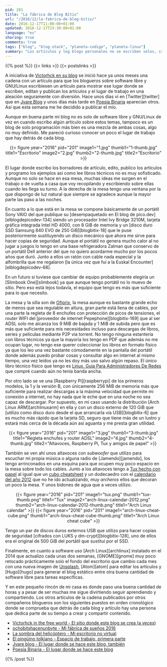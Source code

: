 ```yaml
---
pid: 201
title: "La fábrica de Blog Bitix"
url: "/2016/12/la-fabrica-de-blog-bitix/"
date: 2016-12-17T11:00:00+01:00
updated: 2016-12-17T23:30:00+01:00
language: "es"
sharing: true
comments: true
tags: ["blog", "blog-stack", "planeta-codigo", "planeta-linux"]
summary: "Los artículos y log blogs personales no se escriben solos, cada artículo está fabricado artesanalmente letra a letra por alguna persona en algún lugar. Hace unos meses Victorhck inició una cadena de artículos que algunos blogueros han continuado donde compartían el lugar donde crean sus artículos."
---
```


{{% post %}}
{{< links >}}
{{< postslinks >}}

A iniciativa de [Victorhck en su blog](https://victorhckinthefreeworld.com) se inició hace ya unos meses una cadena con un artículo para que los blogueros sobre software libre y GNU/Linux escribiesen un artículo para mostrar ese lugar donde se escriben, editan y publican los artículos y el lugar de trabajo en una aleación seguramente con diversión. Hace unos días ví en [Twitter][twitter] que en [Jvare Blog](https://jvare.com) y unos días más tarde en [Poesía Binaria](http://totaki.com/poesiabinaria/) aparecían otros. Así que esta semana me he decidido a publicar el mío.

Aunque en buena parte mi blog no es solo de software libre y GNU/Linux de vez en cuando escribo algún artículo sobre estos temas, tampoco es un blog de solo programación más bien es una mezcla de ambas cosas, algo no muy definido. Me pareció curioso conocer un poco el lugar de trabajo que hay detrás de cada blog.

<div class="media" style="text-align: center;">
    {{< figure year="2016" pid="201"
        image1="1.jpg" thumb1="1-thumb.jpg" title1="Escritorio"
        image2="2.jpg" thumb2="2-thumb.jpg" title2="Escritorio" >}}
</div>

El lugar donde escribo los borradores de artículo, edito, publico los artículos y programo los ejemplos así como lee libros técnicos no es muy sofisticado. Aunque no solo se hace en esa mesa, muchas ideas me surgen en el trabajo o de vuelta a casa que voy recopilando y escribiendo sobre ellas cuando les llega su turno. A la derecha de la mesa tengo una ventana por la que dispongo de luz natural que siempre se agradece aunque la mayor parte las paso a las noches.

En cuanto a lo que está en la mesa se compone básicamente de un portátil Sony VAIO del que publique su [desempaquetado en El blog de pico.dev][elblogdepicodev-134] siendo un procesador Intel Ivy Bridge 3210M, tarjeta gráfica integrada Intel HD 4000, con 8 GiB de memoria y un [disco duro SSD Samsung 840 EVO de 250 GiB][blogbitix-18] que le puse posteriormente sustituyendo un disco mecánico que ahora me sirve para hacer copias de seguridad. Aunque el portátil no genera mucho calor al no jugar a juegos lo tengo en una base refrigeradora Zalman que conservo de un portátil Dell anterior del que no quiero acordarme mucho por los pocos años que duró. Junto a ellos un ratón con cable nada especial y la alfombrilla que me regalaron [la única vez que fuí a la Euskal Encounter][elblogdepicodev-68].

En un futuro si tuviese que cambiar de equipo probablemente elegiría un [Slimbook One][slimbook] ya que aunque tengo portátil no lo muevo de sitio. Pero eso está lejos todavía, el equipo que tengo es más que suficiente para lo que necesito.

La mesa y la silla son de [Ofiprix](http://www.ofiprix.com/), la mesa aunque es bastante grande echo de menos que sea regulable en altura, gran parte está llena de cables, por una parte la regleta de 8 enchufes con protección de picos de tensiones, el _router_ WIFI del [proveedor de internet Pepephone][blogbitix-169] que al ser ADSL solo me alcanza los 9 MiB de bajada y 1 MiB de subida pero que es más que suficiente para mis necesidades incluso para descargas de libros, series y películas mediante P2P vía torrent. No tengo ninguna estantería con libros técnicos ya que la mayoría los tengo en PDF que además no me ocupan lugar, no tengo ese querer coleccionar los libros en formato físico ya que los leo una vez bastante cómodamente en la pantalla del portátil donde además puedo probar cosas y consultar algo en internet al mismo tiempo, una vez leídos ya no les doy más uso salvo algún repaso. El único libro técnico físico que tengo es [Linux. Guia Para Administradores De Redes](http://amzn.to/2hQe8Nw) que compré cuando aún no tenía banda ancha.

Por otro lado se ve una [Raspberry Pi][raspberrypi] de los primeros modelos, la 1 y la versión B, con únicamente 256 MiB de memoria más que suficiente para realizar descargas a la máxima velocidad que permite mi conexión a internet, no hay nada que le eche que en una noche no sea capaz de descargar. Por supuesto, en mi caso usando la distribución [Arch Linux ARM][archlinuxarm] en ella y con un disco externo de 120 GiB que [utilizo como disco duro desde el que arrancarla vía USB][blogbitix-6] que es mucho más rápido que la tarjeta SD, seguro que tiene más de un lustro y estará más cerca de la década aún así aguanta y me presta gran utilidad.

<div class="media" style="text-align: center;">
    {{< figure year="2016" pid="201"
        image1="3.jpg" thumb1="3-thumb.jpg" title1="Regleta enchufes y router ADSL"
        image2="4.jpg" thumb2="4-thumb.jpg" title2="Altavoces, Raspberry Pi, Tux y amigos de papel" >}}
</div>

También se ven ahí unos altavoces con _subwoofer_ que utilizo para escuchar mi propia música o alguna radio de [Jamendo][jamendo], los tengo arrinconados en una esquina para que ocupen muy poco espacio en la mesa sobre todo los cables. Junto a los altavoces tengo a [Tux hecho con papel](assets/custom/tux.pdf) al igual que un [cubo cheatsheet](assets/custom/arch-linux-cheat-cube.zip) y un dodecaedro con el [calendario del año 2012](assets/custom/arch-linux-calendar-2012.zip) que no he ido actualizando, muy _archeros_ ellos que decoran un poco la mesa. Y unos bidones de agua que a veces utilizo.

<div class="media" style="text-align: center;">
    {{< figure year="2016" pid="201"
        image1="tux.png" thumb1="tux-thumb.png" title1="Tux"
        image2="arch-linux-calendar-2012.png" thumb2="arch-linux-calendar-2012-thumb.png" title1="Arch Linux calendar" >}}
    {{< figure year="2016" pid="201"    
        image1="arch-linux-cheat-cube.png" thumb1="arch-linux-cheat-cube-thumb.png" title1="Arch Linux cheat cube" >}}
</div>

Tengo un par de discos duros externos USB que utilizo para hacer copias de seguridad [cifrados con LUKS y dm-crypt][blogbitix-128], uno de ellos era el original de 500 GiB del portátil que sustituí por el SSD.

Finalmente, en cuanto a software uso [Arch Linux][archlinux] instalado en el 2014 que actualizo cada unas dos semanas, [GNOME][gnome] muy poco retocado prácticamente solo el fondo del escritorio que cambio cada mes con una nueva imagen de [Unsplash](https://unsplash.com/), [Atom][atom] para editar los artículos y [Hugo][hugo] para generar el blog estático entre otra buena cantidad de software libre para tareas específicas.

Y en este pequeño rincón de mi casa es donde paso una buena cantidad de horas y a pesar de ser muchas me sigue divirtiendo seguir aprendiendo y compartiendo. Los otros artículos de la cadena publicados por otros compañeros blogueros son los siguientes puestos en orden cronológico donde se comprueba que detrás de cada blog y artículo hay una persona que dedica parte de su tiempo a crear y compartir contenido.

* [Victorhck in the free world - El sitio donde este blog se crea (a veces)](https://victorhckinthefreeworld.com/2016/06/10/el-sitio-donde-este-blog-se-crea-a-veces/)
* [ochobitshacenunbyte - Mi fábrica de sueños 2016](https://www.ochobitshacenunbyte.com/2016/06/10/fabrica-suenos-2016/)
* [La sombra del helicóptero - Mi escritorio no virtual](http://lasombradelhelicoptero.com/mi-escritorio-no-virtual/)
* [El pingüino tolkiano - Espacio de trabajo, primera parte](https://elpinguinotolkiano.wordpress.com/2016/09/19/espacio-de-trabajo-primera-parte/)
* [Jvare blog - El lugar donde se hace este blog, también](https://jvare.com/2016/12/04/lugar-donde-se-hace-este-blog-tambien/)
* [Poesía Binaria - El lugar donde se hace este blog](http://totaki.com/poesiabinaria/2016/12/el-lugar-donde-se-hace-este-blog/)

{{% /post %}}

